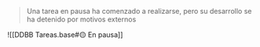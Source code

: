 > Una tarea en pausa ha comenzado a realizarse, pero su desarrollo se ha detenido por motivos externos

![[DDBB Tareas.base#🟡 En pausa]]